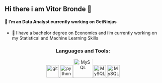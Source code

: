 ## Hi there i am Vitor Bronde 👋

#### 🔭 I’m an Data Analyst currently working on GetNinjas


- 🌱 I have a bachelor degree on Economics and i’m currently working on my Statistical and Machine Learning Skills 



<h3 align="center">Languages and Tools:</h3>
<p align="center"> 
</a>  
<a href="https://git-scm.com/" target="_blank"> <img src="https://www.vectorlogo.zone/logos/git-scm/git-scm-icon.svg" alt="git" width="40" height="40"/> 
</a>
<a href="https://www.python.org" target="_blank"> <img src="https://cdn.jsdelivr.net/gh/devicons/devicon/icons/python/python-original.svg" alt="python" width="40" height="40"/> </a>
<a href="https://www.mysql.com/" target="_blank"> <img src="https://cdn.jsdelivr.net/gh/devicons/devicon/icons/mysql/mysql-original-wordmark.svg" alt="MySQL" width="60" height="60"/>
</a>
<a href="https://jupyter.org//" target="_blank"> <img src="https://cdn.jsdelivr.net/gh/devicons/devicon/icons/jupyter/jupyter-original-wordmark.svg" alt="MySQL" width="40" height="40"/>
</a>
<a target="_blank"> <img src="https://cdn.jsdelivr.net/gh/devicons/devicon/icons/github/github-original-wordmark.svg"  alt="MySQL" width="40" height="40"/>
</a> </p>

   
